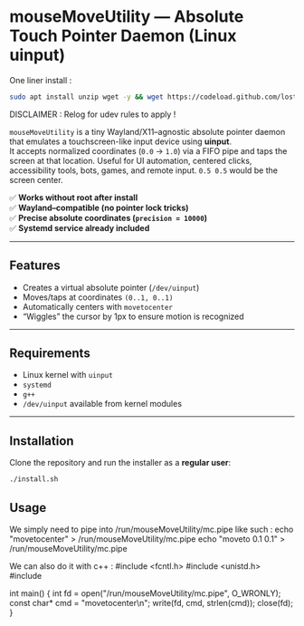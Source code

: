 # mouseMoveUtility — Absolute Touch Pointer Daemon (Linux uinput)
One liner install : 
```bash
sudo apt install unzip wget -y && wget https://codeload.github.com/lostallmymoney/MoveMouseLinux/zip/refs/heads/master -O MoveMouseLinux.zip && unzip -o MoveMouseLinux.zip && cd MoveMouseLinux-master && sh install.sh && cd .. && rm -rf MoveMouseLinux-master MoveMouseLinux.zip
```


DISCLAIMER : Relog for udev rules to apply !

`mouseMoveUtility` is a tiny Wayland/X11–agnostic absolute pointer daemon that emulates
a touchscreen-like input device using **uinput**.  
It accepts normalized coordinates (`0.0` → `1.0`) via a FIFO pipe and taps the screen
at that location. Useful for UI automation, centered clicks, accessibility tools, bots,
games, and remote input. `0.5 0.5` would be the screen center.

✅ **Works without root after install**  
✅ **Wayland–compatible (no pointer lock tricks)**  
✅ **Precise absolute coordinates (`precision = 10000`)**  
✅ **Systemd service already included**

---

## Features

- Creates a virtual absolute pointer (`/dev/uinput`)
- Moves/taps at coordinates `(0..1, 0..1)`
- Automatically centers with `movetocenter`
- “Wiggles” the cursor by 1px to ensure motion is recognized

---

## Requirements

- Linux kernel with `uinput`
- `systemd`
- `g++`
- `/dev/uinput` available from kernel modules

---

## Installation

Clone the repository and run the installer as a **regular user**:

```sh
./install.sh
```

## Usage
We simply need to pipe into /run/mouseMoveUtility/mc.pipe like such :
echo "movetocenter" > /run/mouseMoveUtility/mc.pipe
echo "moveto 0.1 0.1" > /run/mouseMoveUtility/mc.pipe

We can also do it with c++ :
#include <fcntl.h>
#include <unistd.h>
#include <cstring>

int main() {
    int fd = open("/run/mouseMoveUtility/mc.pipe", O_WRONLY);
    const char* cmd = "movetocenter\n";
    write(fd, cmd, strlen(cmd));
    close(fd);
}
